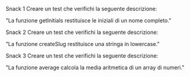 Snack 1
Creare un test che verifichi la seguente descrizione:

"La funzione getInitials restituisce le iniziali di un nome completo."

Snack 2
Creare un test che verifichi la seguente descrizione:

"La funzione createSlug restituisce una stringa in lowercase."

Snack 3
Creare un test che verifichi la seguente descrizione:

"La funzione average calcola la media aritmetica di un array di numeri."

